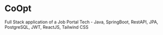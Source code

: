 # CoOpt
Full Stack application of a Job Portal Tech - Java, SpringBoot, RestAPI, JPA, PostgreSQL, JWT, ReactJS, Tailwind CSS
